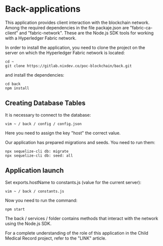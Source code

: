 # Back-applications

This application provides client interaction with the blockchain network. Among the required dependencies in the file packaje.json are "fabric-ca-client" and "fabric-network". These are the Node.js SDK tools for working with a Hyperledger Fabric network.

In order to install the application, you need to clone the project on the server on which the Hyperledger Fabric network is located:
```
cd ~
git clone https://gitlab.nixdev.co/poc-blockchain/back.git
```
and install the dependencies:
```
cd back
npm install
```
## Creating Database Tables

It is necessary to connect to the database:
```
vim ~ / back / config / config.json
```
Here you need to assign the key "host" the correct value.

Our application has prepared migrations and seeds. You need to run them:
```
npx sequelize-cli db: migrate
npx sequelize-cli db: seed: all
```
## Application launch

Set exports.hostName to constants.js (value for the current server):
```
vim ~ / back / constants.js
```
Now you need to run the command:
```
npm start
```
The back / services / folder contains methods that interact with the network using the Node.js SDK.

For a complete understanding of the role of this application in the Child Medical Record project, refer to the "LINK" article.